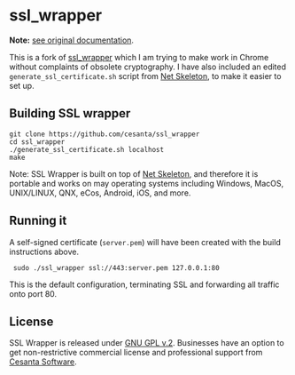 ssl_wrapper
===========

**Note:** [see original documentation](https://github.com/cesanta/ssl_wrapper).

This is a fork of [ssl_wrapper](https://github.com/cesanta/ssl_wrapper) which I am trying to make work in Chrome without complaints of obsolete cryptography.  I have also included an edited `generate_ssl_certificate.sh` script from [Net Skeleton](https://github.com/cesanta/net_skeleton), to make it easier to set up.

## Building SSL wrapper

	git clone https://github.com/cesanta/ssl_wrapper
	cd ssl_wrapper
	./generate_ssl_certificate.sh localhost
	make

Note: SSL Wrapper is built on top of
[Net Skeleton](https://github.com/cesanta/net_skeleton), and therefore
it is portable and works on may operating systems including Windows, MacOS, UNIX/LINUX, QNX, eCos, Android, iOS, and more.

## Running it

A self-signed certificate (`server.pem`) will have been created with the build instructions above.

	 sudo ./ssl_wrapper ssl://443:server.pem 127.0.0.1:80

This is the default configuration, terminating SSL and forwarding all traffic onto port 80.

## License

SSL Wrapper is released under
[GNU GPL v.2](http://www.gnu.org/licenses/old-licenses/gpl-2.0.html).
Businesses have an option to get non-restrictive commercial
license and professional support from [Cesanta Software](http://cesanta.com).
